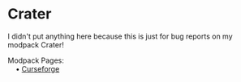 # Crater
I didn't put anything here because this is just for bug reports on my modpack Crater!

Modpack Pages:\
&nbsp;&nbsp;&nbsp;&nbsp;• [Curseforge](https://www.curseforge.com/minecraft/modpacks/crater)
